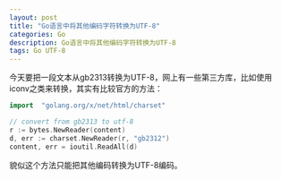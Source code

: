 ```yaml
---
layout: post
title: "Go语言中将其他编码字符转换为UTF-8"
categories: Go
description: Go语言中将其他编码字符转换为UTF-8
tags: Go UTF-8
---
```

今天要把一段文本从gb2313转换为UTF-8，网上有一些第三方库，比如使用iconv之类来转换，其实有比较官方的方法：

```go
import	"golang.org/x/net/html/charset"

// convert from gb2313 to utf-8
r := bytes.NewReader(content)
d, err := charset.NewReader(r, "gb2312")
content, err = ioutil.ReadAll(d)
```

貌似这个方法只能把其他编码转换为UTF-8编码。
